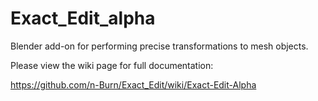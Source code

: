 # Exact_Edit_alpha
Blender add-on for performing precise transformations to mesh objects.

Please view the wiki page for full documentation:

https://github.com/n-Burn/Exact_Edit/wiki/Exact-Edit-Alpha
